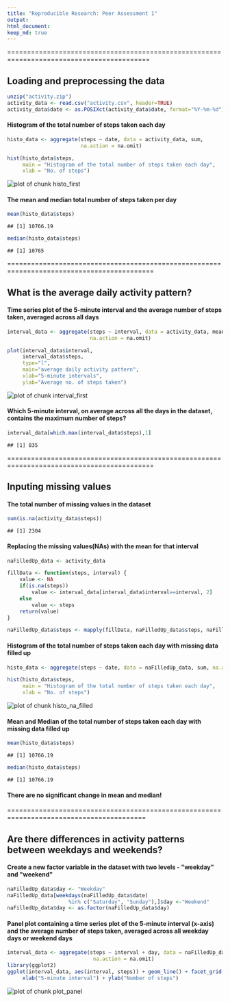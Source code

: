 ```yaml
---
title: "Reproducible Research: Peer Assessment 1"
output: 
html_document:
keep_md: true
---
```

  
==========================================================================================  


## Loading and preprocessing the data

```r
unzip("activity.zip")
activity_data <- read.csv("activity.csv", header=TRUE)
activity_data$date <- as.POSIXct(activity_data$date, format="%Y-%m-%d")
```

#### Histogram of the total number of steps taken each day  


```r
histo_data <- aggregate(steps ~ date, data = activity_data, sum, 
                        na.action = na.omit)

hist(histo_data$steps, 
     main = "Histogram of the total number of steps taken each day",
     xlab = "No. of steps")
```

![plot of chunk histo_first](figure/histo_first-1.png) 

#### The mean and median total number of steps taken per day

```r
mean(histo_data$steps)
```

```
## [1] 10766.19
```


```r
median(histo_data$steps)
```

```
## [1] 10765
```
===========================================================================================  

## What is the average daily activity pattern?
#### Time series plot of the 5-minute interval and the average number of steps taken, averaged across all days

```r
interval_data <- aggregate(steps ~ interval, data = activity_data, mean, 
                           na.action = na.omit)

plot(interval_data$interval, 
     interval_data$steps, 
     type="l",
     main="average daily activity pattern",
     xlab="5-minute intervals",
     ylab="Average no. of steps taken")
```

![plot of chunk interval_first](figure/interval_first-1.png) 

#### Which 5-minute interval, on average across all the days in the dataset, contains the maximum number of steps?

```r
interval_data[which.max(interval_data$steps),1]
```

```
## [1] 835
```
===========================================================================================  

## Inputing missing values
#### The total number of missing values in the dataset 

```r
sum(is.na(activity_data$steps))
```

```
## [1] 2304
```
#### Replacing the missing values(NAs) with the mean for that interval


```r
naFilledUp_data <- activity_data

fillData <- function(steps, interval) {
    value <- NA
    if(is.na(steps))
        value <- interval_data[interval_data$interval==interval, 2]
    else
        value <- steps
    return(value)
}

naFilledUp_data$steps <- mapply(fillData, naFilledUp_data$steps, naFilledUp_data$interval)
```

#### Histogram of the total number of steps taken each day with missing data filled up

```r
histo_data <- aggregate(steps ~ date, data = naFilledUp_data, sum, na.action = na.omit)

hist(histo_data$steps, 
     main = "Histogram of the total number of steps taken each day",
     xlab = "No. of steps")
```

![plot of chunk histo_na_filled](figure/histo_na_filled-1.png) 

#### Mean and Median of the total number of steps taken each day with missing data filled up

```r
mean(histo_data$steps)
```

```
## [1] 10766.19
```

```r
median(histo_data$steps)
```

```
## [1] 10766.19
```
#### There are no significant change in mean and median!  

=========================================================================================  


## Are there differences in activity patterns between weekdays and weekends?  
#### Create a new factor variable in the dataset with two levels - "weekday" and "weekend"

```r
naFilledUp_data$day <- "Weekday"
naFilledUp_data[weekdays(naFilledUp_data$date) 
                    %in% c("Saturday", "Sunday"),]$day <-"Weekend"
naFilledUp_data$day <- as.factor(naFilledUp_data$day)
```

#### Panel plot containing a time series plot of the 5-minute interval (x-axis) and the average number of steps taken, averaged across all weekday days or weekend days


```r
interval_data <- aggregate(steps ~ interval + day, data = naFilledUp_data, mean, 
                            na.action = na.omit)
library(ggplot2)
ggplot(interval_data, aes(interval, steps)) + geom_line() + facet_grid(day ~ .) +
     xlab("5-minute interval") + ylab("Number of steps")
```

![plot of chunk plot_panel](figure/plot_panel-1.png) 
